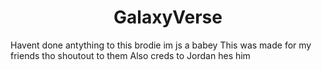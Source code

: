 <h1 align="center"><strong>GalaxyVerse</strong></h1>

Havent done antything to this brodie im js a babey
This was made for my friends tho shoutout to them
Also creds to Jordan hes him
